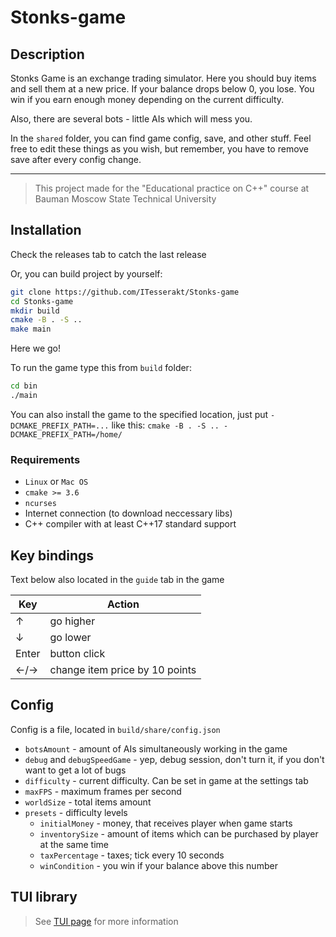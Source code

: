 # Stonks-game

## Description

Stonks Game is an exchange trading simulator. Here you should buy items and sell them at a new price. If your balance drops below 0, you lose. You win if you earn enough money depending on the current difficulty.

Also, there are several bots - little AIs which will mess you.

In the `shared` folder, you can find game config, save, and other stuff. Feel free to edit these things as you wish, but remember, you have to remove save after every config change.

***

> This project made for the "Educational practice on C++" course at Bauman Moscow State Technical University

## Installation

Check the releases tab to catch the last release

Or, you can build project by yourself:

```bash
git clone https://github.com/ITesserakt/Stonks-game
cd Stonks-game
mkdir build
cmake -B . -S ..
make main
```

Here we go!

To run the game type this from `build` folder:

```bash
cd bin
./main
```

You can also install the game to the specified location, just put `-DCMAKE_PREFIX_PATH=...` like this: `cmake -B . -S .. -DCMAKE_PREFIX_PATH=/home/`

### Requirements

* `Linux` or `Mac OS`
* `cmake >= 3.6`
* `ncurses`
* Internet connection (to download neccessary libs)
* C++ compiler with at least C++17 standard support

## Key bindings

Text below also located in the `guide` tab in the game

| Key   | Action  |
| ----- | ------- |
| &#8593; | go higher |
| &#8595; | go lower |
| Enter | button click |
| &#8592;/&#8594; | change item price by 10 points |

## Config

Config is a file, located in `build/share/config.json`

* `botsAmount` - amount of AIs simultaneously working in the game
* `debug` and `debugSpeedGame` - yep, debug session, don't turn it, if you don't want to get a lot of bugs
* `difficulty` - current difficulty. Can be set in game at the settings tab
* `maxFPS` - maximum frames per second
* `worldSize` - total items amount
* `presets` - difficulty levels
   * `initialMoney` - money, that receives player when game starts
   * `inventorySize` - amount of items which can be purchased by player at the same time
   * `taxPercentage` - taxes; tick every 10 seconds
   * `winCondition` - you win if your balance above this number

## TUI library

> See [TUI page](tui.md) for more information